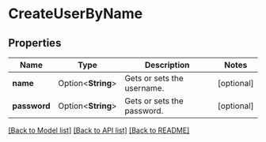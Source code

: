 # CreateUserByName

## Properties

Name | Type | Description | Notes
------------ | ------------- | ------------- | -------------
**name** | Option<**String**> | Gets or sets the username. | [optional]
**password** | Option<**String**> | Gets or sets the password. | [optional]

[[Back to Model list]](../README.md#documentation-for-models) [[Back to API list]](../README.md#documentation-for-api-endpoints) [[Back to README]](../README.md)


